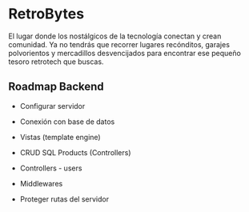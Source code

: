 
# RetroBytes

El lugar donde los nostálgicos de la tecnología conectan y crean comunidad. Ya no tendrás que recorrer lugares recónditos, garajes polvorientos y mercadillos desvencijados para encontrar ese pequeño tesoro retrotech que buscas.




## Roadmap Backend

- Configurar servidor

- Conexión con base de datos

- Vistas (template engine)

- CRUD SQL Products (Controllers)

- Controllers - users

- Middlewares

- Proteger rutas del servidor

  